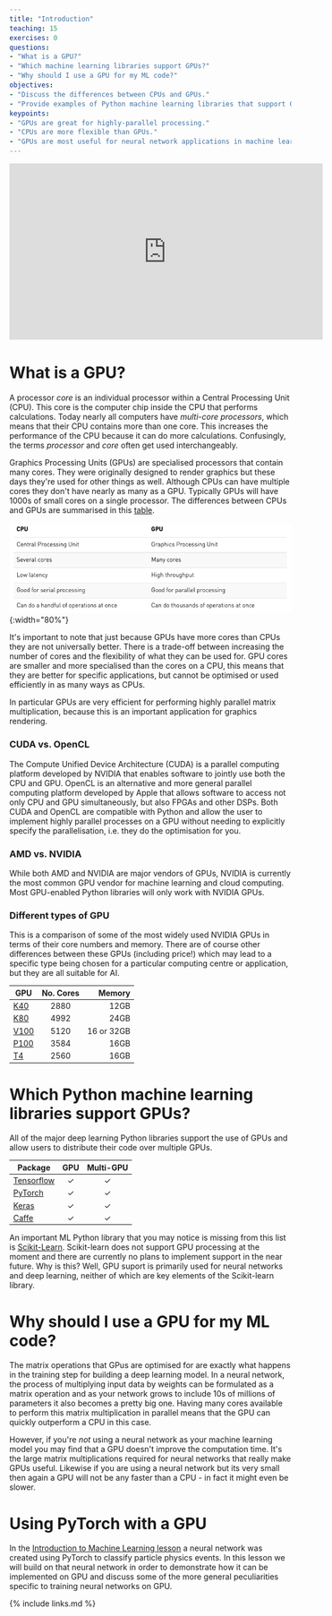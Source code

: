 ```yaml
---
title: "Introduction"
teaching: 15
exercises: 0
questions:
- "What is a GPU?"
- "Which machine learning libraries support GPUs?"
- "Why should I use a GPU for my ML code?"
objectives:
- "Discuss the differences between CPUs and GPUs."
- "Provide examples of Python machine learning libraries that support GPUs."
keypoints:
- "GPUs are great for highly-parallel processing."
- "CPUs are more flexible than GPUs."
- "GPUs are most useful for neural network applications in machine learning."
---
```


<iframe width="560" height="315" src="https://www.youtube.com/embed/yWnX2HucAsg" frameborder="0" allow="accelerometer; autoplay; clipboard-write; encrypted-media; gyroscope; picture-in-picture" allowfullscreen></iframe>

# What is a GPU?

A processor *core* is an individual processor within a Central Processing Unit (CPU). This core is the computer chip inside the CPU that performs calculations. Today nearly all computers have *multi-core processors*, which means that their CPU contains more than one core. This increases the performance of the CPU because it can do more calculations. Confusingly, the terms *processor* and *core* often get used interchangeably.

Graphics Processing Units (GPUs) are specialised processors that contain many cores. They were originally designed to render graphics but these days they're used for other things as well. Although CPUs can have multiple cores they don't have nearly as many as a GPU. Typically GPUs will have 1000s of small cores on a single processor. The differences between CPUs and GPUs are summarised in this [table](https://blogs.nvidia.com/blog/2009/12/16/whats-the-difference-between-a-cpu-and-a-gpu/).

![GPU vs CPU](../plots/cpugpu_comp.png){:width="80%"}

It's important to note that just because GPUs have more cores than CPUs they are not universally better. There is a trade-off between increasing the number of cores and the flexibility of what they can be used for. GPU cores are smaller and more specialised than the cores on a CPU, this means that they are better for specific applications, but cannot be optimised or used efficiently in as many ways as CPUs. 

In particular GPUs are very efficient for performing highly parallel matrix multiplication, because this is an important application for graphics rendering. 

### CUDA vs. OpenCL

The Compute Unified Device Architecture (CUDA) is a parallel computing platform developed by NVIDIA that enables software to jointly use both the CPU and GPU. OpenCL is an alternative and more general parallel computing platform developed by Apple that allows software to access not only CPU and GPU simultaneously, but also FPGAs and other DSPs. Both CUDA and OpenCL are compatible with Python and allow the user to implement highly parallel processes on a GPU without needing to explicitly specify the parallelisation, i.e. they do the optimisation for you. 

### AMD vs. NVIDIA

While both AMD and NVIDIA are major vendors of GPUs, NVIDIA is currently the most common GPU vendor for machine learning and cloud computing. Most GPU-enabled Python libraries will only work with NVIDIA GPUs.

### Different types of GPU

This is a comparison of some of the most widely used NVIDIA GPUs in terms of their core numbers and memory. There are of course other differences between these GPUs (including price!) which may lead to a specific type being chosen for a particular computing centre or application, but they are all suitable for AI.

| GPU        | No. Cores     | Memory  |
| ---------- |:-------------:| -------:|
| [K40](https://www.nvidia.com/content/dam/en-zz/Solutions/Data-Center/tesla-product-literature/TeslaK80-datasheet.pdf)      | 2880  | 12GB    |
| [K80](https://www.nvidia.com/content/dam/en-zz/Solutions/Data-Center/tesla-product-literature/TeslaK80-datasheet.pdf)      | 4992  |   24GB  |
| [V100](https://images.nvidia.com/content/technologies/volta/pdf/volta-v100-datasheet-update-us-1165301-r5.pdf)             | 5120  |   16 or 32GB |
| [P100](https://www.nvidia.com/content/dam/en-zz/Solutions/Data-Center/tesla-p100/pdf/nvidia-tesla-p100-datasheet.pdf)      | 3584  |    16GB |
| [T4](https://www.nvidia.com/content/dam/en-zz/Solutions/Data-Center/tesla-t4/t4-tensor-core-datasheet-951643.pdf)          | 2560  |    16GB |

# Which Python machine learning libraries support GPUs?

All of the major deep learning Python libraries support the use of GPUs and allow users to distribute their code over multiple GPUs.

| Package    |GPU      | Multi-GPU  |
| ---------- |:--------:|:---------:|
| [Tensorflow](https://www.tensorflow.org/learn) | &#10003; |  &#10003; | 
| [PyTorch](https://pytorch.org)    | &#10003; |  &#10003; | 
| [Keras](https://keras.io)      | &#10003; |  &#10003; | 
| [Caffe](https://caffe.berkeleyvision.org)      | &#10003; |  &#10003; | 

An important ML Python library that you may notice is missing from this list is [Scikit-Learn](https://scikit-learn.org/stable/faq.html#will-you-add-gpu-support). Scikit-learn does not support GPU processing at the moment and there are currently no plans to implement support in the near future. Why is this? Well, GPU suport is primarily used for neural networks and deep learning, neither of which are key elements of the Scikit-learn library.

# Why should I use a GPU for my ML code?

The matrix operations that GPus are optimised for are exactly what happens in the training step for building a deep learning model. In a neural network, the process of multiplying input data by weights can be formulated as a matrix operation and as your network grows to include 10s of millions of parameters it also becomes a pretty big one. Having many cores available to perform this matrix multiplication in parallel means that the GPU can quickly outperform a CPU in this case. 

However, if you're *not* using a neural network as your machine learning model you may find that a GPU doesn't improve the computation time. It's the large matrix multiplications required for neural networks that really make GPUs useful. Likewise if you are using a neural network but its very small then again a GPU will not be any faster than a CPU - in fact it might even be slower. 

# Using PyTorch with a GPU

In the [Introduction to Machine Learning lesson]() a neural network was created using PyTorch to classify particle physics events. In this lesson we will build on that neural network in order to demonstrate how it can be implemented on GPU and discuss some of the more general peculiarities specific to training neural networks on GPU.


{% include links.md %}

